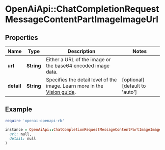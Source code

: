 # OpenAiApi::ChatCompletionRequestMessageContentPartImageImageUrl

## Properties

| Name | Type | Description | Notes |
| ---- | ---- | ----------- | ----- |
| **url** | **String** | Either a URL of the image or the base64 encoded image data. |  |
| **detail** | **String** | Specifies the detail level of the image. Learn more in the [Vision guide](/docs/guides/vision/low-or-high-fidelity-image-understanding). | [optional][default to &#39;auto&#39;] |

## Example

```ruby
require 'openai-openapi-rb'

instance = OpenAiApi::ChatCompletionRequestMessageContentPartImageImageUrl.new(
  url: null,
  detail: null
)
```

